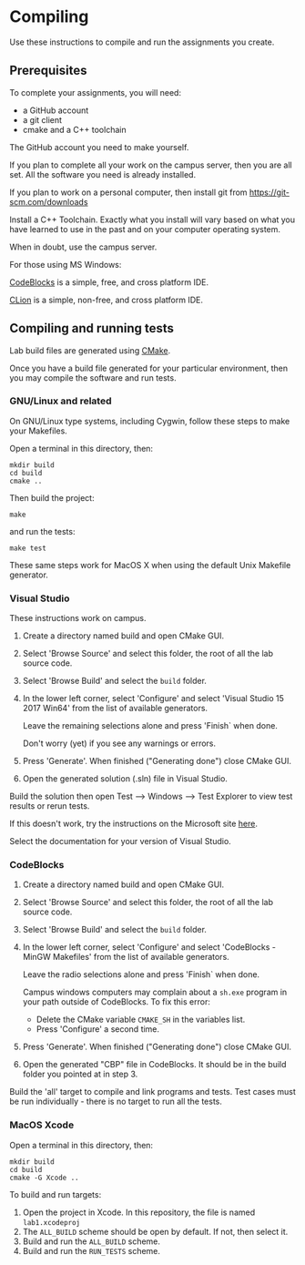 # Compiling
Use these instructions to compile and run the assignments you create.

## Prerequisites
To complete your assignments, you will need:
- a GitHub account
- a git client
- cmake and a C++ toolchain

The GitHub account you need to make yourself.

If you plan to complete all your work on the campus server,
then you are all set.
All the software you need is already installed.

If you plan to work on a personal computer, then
install git from https://git-scm.com/downloads

Install a C++ Toolchain.
Exactly what you install will vary based on what you 
have learned to use in the past and 
on your computer operating system.

When in doubt, use the campus server.

For those using MS Windows:

[CodeBlocks](http://www.codeblocks.org/) 
is a simple, free, and cross platform IDE.

[CLion](https://www.jetbrains.com/clion)
is a simple, non-free, and cross platform IDE.

## Compiling and running tests
Lab build files are generated using 
[CMake](https://cmake.org).

Once you have a build file generated for your particular environment,
then you may compile the software and run tests.

### GNU/Linux and related
On GNU/Linux type systems, including Cygwin,
follow these steps to make your Makefiles.

Open a terminal in this directory, then:
```
mkdir build
cd build
cmake ..
```
Then build the project:
```
make
```
and run the tests:
```
make test
```
These same steps work for MacOS X when using the default Unix Makefile generator.

### Visual Studio
These instructions work on campus.

1. Create a directory named build and open CMake GUI.
2. Select 'Browse Source' and select this folder,
   the root of all the lab source code.
3. Select 'Browse Build' and select the `build` folder.
4. In the lower left corner, select 'Configure' and
   select 'Visual Studio 15 2017 Win64' from the list of
   available generators.

   Leave the remaining selections alone and
   press 'Finish` when done.

   Don't worry (yet) if you see any warnings or errors.
5. Press 'Generate'. When finished ("Generating done")
   close CMake GUI.
6. Open the generated solution (.sln) file in Visual Studio.

Build the solution then open
Test --> Windows --> Test Explorer to view test results or rerun tests.

If this doesn't work, try
the instructions on the Microsoft site
[here](https://docs.microsoft.com/en-us/cpp/build/cmake-projects-in-visual-studio?view=vs-2017).

Select the documentation for your version of Visual Studio.

### CodeBlocks
1. Create a directory named build and open CMake GUI.
2. Select 'Browse Source' and select this folder,
   the root of all the lab source code.
3. Select 'Browse Build' and select the `build` folder.
4. In the lower left corner, select 'Configure' and
   select 'CodeBlocks - MinGW Makefiles' from the list of
   available generators.

   Leave the radio selections alone and
   press 'Finish` when done.

   Campus windows computers may complain about a `sh.exe` program in your path
   outside of CodeBlocks.
   To fix this error:

   - Delete the CMake variable `CMAKE_SH` in the variables list.
   - Press 'Configure' a second time.

5. Press 'Generate'. When finished ("Generating done")
   close CMake GUI.
6. Open the generated "CBP" file in CodeBlocks.
   It should be in the build folder you pointed at in step 3.

Build the 'all' target to compile and link programs and tests.
Test cases must be run individually - 
there is no target to run all the tests.

### MacOS Xcode
Open a terminal in this directory, then:
```
mkdir build
cd build
cmake -G Xcode ..

```
To build and run targets:
1. Open the project in Xcode.
    In this repository, the file is named `lab1.xcodeproj`
2. The `ALL_BUILD`  scheme should be open by default.
    If not, then select it.
3. Build and run the `ALL_BUILD` scheme.
4. Build and run the `RUN_TESTS` scheme.
